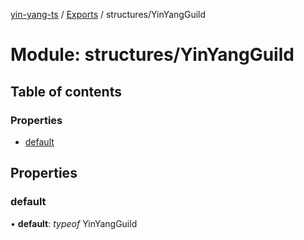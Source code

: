 [yin-yang-ts](../README.md) / [Exports](../modules.md) / structures/YinYangGuild

# Module: structures/YinYangGuild

## Table of contents

### Properties

- [default](structures_yinyangguild.md#default)

## Properties

### default

• **default**: *typeof* YinYangGuild
